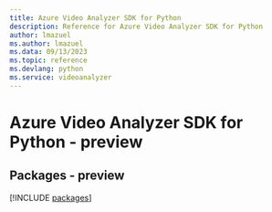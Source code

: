 ```yaml
---
title: Azure Video Analyzer SDK for Python
description: Reference for Azure Video Analyzer SDK for Python
author: lmazuel
ms.author: lmazuel
ms.data: 09/13/2023
ms.topic: reference
ms.devlang: python
ms.service: videoanalyzer
---
```

# Azure Video Analyzer SDK for Python - preview
## Packages - preview
[!INCLUDE [packages](video-analyzer-index.md)]